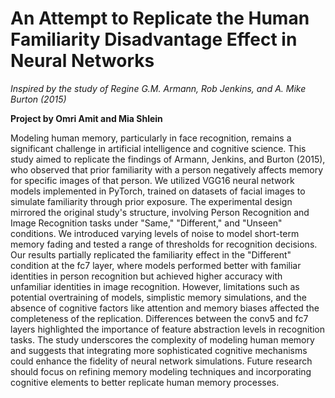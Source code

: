 # **An Attempt to Replicate the Human Familiarity Disadvantage Effect in Neural Networks**
*Inspired by the study of Regine G.M. Armann, Rob Jenkins, and A. Mike Burton (2015)*

**Project by Omri Amit and Mia Shlein**

Modeling human memory, particularly in face recognition, remains a significant challenge in artificial intelligence and cognitive science. This study aimed to replicate the findings of Armann, Jenkins, and Burton (2015), who observed that prior familiarity with a person negatively affects memory for specific images of that person. We utilized VGG16 neural network models implemented in PyTorch, trained on datasets of facial images to simulate familiarity through prior exposure. The experimental design mirrored the original study's structure, involving Person Recognition and Image Recognition tasks under "Same," "Different," and "Unseen" conditions. We introduced varying levels of noise to model short-term memory fading and tested a range of thresholds for recognition decisions. Our results partially replicated the familiarity effect in the "Different" condition at the fc7 layer, where models performed better with familiar identities in person recognition but achieved higher accuracy with unfamiliar identities in image recognition. However, limitations such as potential overtraining of models, simplistic memory simulations, and the absence of cognitive factors like attention and memory biases affected the completeness of the replication. Differences between the conv5 and fc7 layers highlighted the importance of feature abstraction levels in recognition tasks. The study underscores the complexity of modeling human memory and suggests that integrating more sophisticated cognitive mechanisms could enhance the fidelity of neural network simulations. Future research should focus on refining memory modeling techniques and incorporating cognitive elements to better replicate human memory processes.
